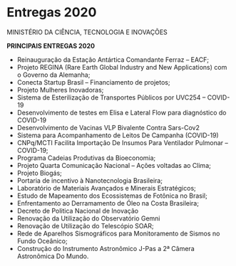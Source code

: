 
# Entregas 2020

MINISTÉRIO DA CIÊNCIA, TECNOLOGIA E INOVAÇÕES

**PRINCIPAIS ENTREGAS 2020**

 - Reinauguração da Estação Antártica Comandante Ferraz – EACF;
 - Projeto REGINA (Rare Earth Global Industry and New Applications) com o Governo da Alemanha;
 - Conecta Startup Brasil – Financiamento de projetos;
 - Projeto Mulheres Inovadoras;
 - Sistema de Esterilização de Transportes Públicos por UVC254 – COVID-19
 - Desenvolvimento de testes em Elisa e Lateral Flow para diagnóstico do COVID-19
 - Desenvolvimento de Vacinas VLP Bivalente Contra Sars-Cov2
 - Sistema para Acompanhamento de Leitos De Campanha (COVID-19)
 - CNPq/MCTI Facilita Importação De Insumos Para Ventilador Pulmonar – COVID-19;
 - Programa Cadeias Produtivas da Bioeconomia;
 - Projeto Quarta Comunicação Nacional – Ações voltadas ao Clima;
 - Projeto Biogás;
 - Portaria de incentivo à Nanotecnologia Brasileira;
 - Laboratório de Materiais Avançados e Minerais Estratégicos;
 - Estudo de Mapeamento dos Ecossistemas de Fotônica no Brasil;
 - Enfrentamento ao Derramamento de Óleo na Costa Brasileira;
 - Decreto de Politica Nacional de Inovação
 - Renovação da Utilização do Observatório Gemni
 - Renovação de Utilização do Telescópio SOAR;
 - Rede de Aparelhos Sismográficos para Monitoramento de Sismos no Fundo Oceânico;
 - Construção do Instrumento Astronômico J-Pas a 2ª Câmera Astronômica Do Mundo.



